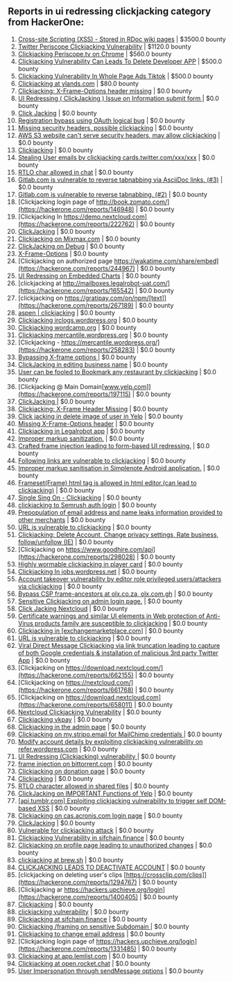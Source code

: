 ## Reports in ui redressing clickjacking category from HackerOne:
1. [Cross-site Scripting (XSS) - Stored in RDoc wiki pages](https://hackerone.com/reports/662287) | $3500.0 bounty
2. [Twitter Periscope Clickjacking Vulnerability](https://hackerone.com/reports/591432) | $1120.0 bounty
3. [Clickjacking Periscope.tv on Chrome](https://hackerone.com/reports/198622) | $560.0 bounty
4. [Clickjacking Vulnerability Can Leads To Delete Developer APP](https://hackerone.com/reports/1416612) | $500.0 bounty
5. [Clickjacking Vulnerability In Whole Page Ads Tiktok](https://hackerone.com/reports/1418857) | $500.0 bounty
6. [Clickjacking at ylands.com](https://hackerone.com/reports/405342) | $80.0 bounty
7. [Clickjacking: X-Frame-Options header missing](https://hackerone.com/reports/163646) | $0.0 bounty
8. [UI Redressing ( ClickJacking ) Issue on Information submit form ](https://hackerone.com/reports/163753) | $0.0 bounty
9. [Click Jacking](https://hackerone.com/reports/163888) | $0.0 bounty
10. [Registration bypass using OAuth logical bug](https://hackerone.com/reports/64946) | $0.0 bounty
11. [Missing security headers, possible clickjacking](https://hackerone.com/reports/64645) | $0.0 bounty
12. [AWS S3 website can't serve security headers, may allow clickjacking](https://hackerone.com/reports/149572) | $0.0 bounty
13. [Clickjacking](https://hackerone.com/reports/200419) | $0.0 bounty
14. [Stealing User emails by clickjacking cards.twitter.com/xxx/xxx](https://hackerone.com/reports/154963) | $0.0 bounty
15. [RTLO char allowed in chat](https://hackerone.com/reports/196222) | $0.0 bounty
16. [Gitlab.com is vulnerable to reverse tabnabbing via AsciiDoc links. (#3)](https://hackerone.com/reports/213114) | $0.0 bounty
17. [Gitlab.com is vulnerable to reverse tabnabbing. (#2)](https://hackerone.com/reports/212629) | $0.0 bounty
18. [Clickjacking login page of http://book.zomato.com/](https://hackerone.com/reports/146948) | $0.0 bounty
19. [Clickjacking In https://demo.nextcloud.com](https://hackerone.com/reports/222762) | $0.0 bounty
20. [ClickJacking](https://hackerone.com/reports/183127) | $0.0 bounty
21. [Clickjacking on Mixmax.com](https://hackerone.com/reports/234713) | $0.0 bounty
22. [ClickJacking on Debug](https://hackerone.com/reports/225555) | $0.0 bounty
23. [X-Frame-Options](https://hackerone.com/reports/237071) | $0.0 bounty
24. [Clickjacking on authorized page https://wakatime.com/share/embed](https://hackerone.com/reports/244967) | $0.0 bounty
25. [UI Redressing on Embedded Charts](https://hackerone.com/reports/244697) | $0.0 bounty
26. [clickjacking at http://mailboxes.legalrobot-uat.com/](https://hackerone.com/reports/165542) | $0.0 bounty
27. [clickjacking on https://gratipay.com/on/npm/[text]](https://hackerone.com/reports/267189) | $0.0 bounty
28. [aspen | clickjacking](https://hackerone.com/reports/272387) | $0.0 bounty
29. [Clickjacking irclogs.wordpress.org](https://hackerone.com/reports/267075) | $0.0 bounty
30. [Clickjacking wordcamp.org](https://hackerone.com/reports/230581) | $0.0 bounty
31. [Clickjacking mercantile.wordpress.org](https://hackerone.com/reports/264125) | $0.0 bounty
32. [Clickjacking - https://mercantile.wordpress.org/](https://hackerone.com/reports/258283) | $0.0 bounty
33. [Bypassing X-frame options ](https://hackerone.com/reports/283951) | $0.0 bounty
34. [ClickJacking in editing business name](https://hackerone.com/reports/227837) | $0.0 bounty
35. [User can be fooled to Bookmark any restaurant by clickjacking](https://hackerone.com/reports/228295) | $0.0 bounty
36. [Clickjacking @ Main Domain[www.yelp.com]](https://hackerone.com/reports/197115) | $0.0 bounty
37. [ClickJacking ](https://hackerone.com/reports/179839) | $0.0 bounty
38. [Clickjacking: X-Frame Header Missing](https://hackerone.com/reports/168358) | $0.0 bounty
39. [Click jacking in delete image of user in Yelp](https://hackerone.com/reports/201848) | $0.0 bounty
40. [Missing X-Frame-Options header](https://hackerone.com/reports/49888) | $0.0 bounty
41. [Clickjacking in Legalrobot app](https://hackerone.com/reports/270454) | $0.0 bounty
42. [Improper markup sanitization.](https://hackerone.com/reports/289823) | $0.0 bounty
43. [Crafted frame injection leading to form-based UI redressing.](https://hackerone.com/reports/291683) | $0.0 bounty
44. [Following links are vulnerable to clickjacking](https://hackerone.com/reports/289246) | $0.0 bounty
45. [Improper markup sanitisation in Simplenote Android application.](https://hackerone.com/reports/297547) | $0.0 bounty
46. [Frameset(Frame) html tag is allowed in html editor.(can lead to clickjacking)](https://hackerone.com/reports/285609) | $0.0 bounty
47. [Single Sing On - Clickjacking](https://hackerone.com/reports/299009) | $0.0 bounty
48. [clickjacking to Semrush auth login](https://hackerone.com/reports/318295) | $0.0 bounty
49. [Prepopulation of email address and name leaks information provided to other merchants](https://hackerone.com/reports/316290) | $0.0 bounty
50. [URL is vulnerable to clickjacking](https://hackerone.com/reports/337219) | $0.0 bounty
51. [Clickjacking: Delete Account, Change privacy settings, Rate business, follow/unfollow (IE)](https://hackerone.com/reports/338569) | $0.0 bounty
52. [Clickjacking on https://www.goodhire.com/api](https://hackerone.com/reports/298028) | $0.0 bounty
53. [Highly wormable clickjacking in player card](https://hackerone.com/reports/85624) | $0.0 bounty
54. [Clickjacking In jobs.wordpress.net](https://hackerone.com/reports/223024) | $0.0 bounty
55. [Account takeover vulnerability by editor role privileged users/attackers via clickjacking](https://hackerone.com/reports/388254) | $0.0 bounty
56. [Bypass CSP  frame-ancestors at olx.co.za, olx.com.gh](https://hackerone.com/reports/371980) | $0.0 bounty
57. [Sensitive Clickjacking on admin login page.](https://hackerone.com/reports/389145) | $0.0 bounty
58. [Click Jacking Nextcloud](https://hackerone.com/reports/347782) | $0.0 bounty
59. [Certificate warnings and similar UI elements in Web protection of Anti-Virus products family are susceptible to clickjacking](https://hackerone.com/reports/463695) | $0.0 bounty
60. [Clickjacking in [exchangemarketplace.com]](https://hackerone.com/reports/658217) | $0.0 bounty
61. [URL is vulnerable to clickjacking](https://hackerone.com/reports/712376) | $0.0 bounty
62. [Viral Direct Message Clickjacking via link truncation leading to capture of both Google credentials & installation of malicious 3rd party Twitter App](https://hackerone.com/reports/643274) | $0.0 bounty
63. [Clickjacking on https://download.nextcloud.com/](https://hackerone.com/reports/662155) | $0.0 bounty
64. [Clickjacking on https://nextcloud.com/](https://hackerone.com/reports/661768) | $0.0 bounty
65. [Clickjacking on https://download.nextcloud.com](https://hackerone.com/reports/658011) | $0.0 bounty
66. [Nextcloud Clickjacking Vulnerability](https://hackerone.com/reports/710996) | $0.0 bounty
67. [Clickjacking vkpay](https://hackerone.com/reports/374817) | $0.0 bounty
68. [Clickjacking in the admin page](https://hackerone.com/reports/728004) | $0.0 bounty
69. [Clickjacking on my.stripo.email for MailChimp credentials ](https://hackerone.com/reports/737625) | $0.0 bounty
70. [Modify account details by exploiting clickjacking vulnerability on refer.wordpress.com](https://hackerone.com/reports/765355) | $0.0 bounty
71. [UI Redressing (Clickjacking) vulnerability ](https://hackerone.com/reports/776932) | $0.0 bounty
72. [frame injection on bittorrent.com](https://hackerone.com/reports/846430) | $0.0 bounty
73. [Clickjacking on donation page](https://hackerone.com/reports/921709) | $0.0 bounty
74. [Clickjacking](https://hackerone.com/reports/832593) | $0.0 bounty
75. [RTLO character allowed in shared files](https://hackerone.com/reports/229170) | $0.0 bounty
76. [ClickJacking on IMPORTANT Functions of Yelp](https://hackerone.com/reports/305128) | $0.0 bounty
77. [[api.tumblr.com] Exploiting clickjacking vulnerability to trigger self DOM-based XSS](https://hackerone.com/reports/953579) | $0.0 bounty
78. [Clickjacking on cas.acronis.com login page](https://hackerone.com/reports/971234) | $0.0 bounty
79. [ClickJacking](https://hackerone.com/reports/947690) | $0.0 bounty
80. [Vulnerable for clickjacking attack](https://hackerone.com/reports/1188639) | $0.0 bounty
81. [Clickjacking Vulnerability in sifchain.finance](https://hackerone.com/reports/1185949) | $0.0 bounty
82. [Clickjacking on profile page leading to unauthorized changes](https://hackerone.com/reports/1198907) | $0.0 bounty
83. [clickjacking at  brew.sh](https://hackerone.com/reports/1245972) | $0.0 bounty
84. [CLICKJACKING LEADS TO DEACTIVATE ACCOUNT](https://hackerone.com/reports/1301113) | $0.0 bounty
85. [clickjacking on deleting user's clips [https://crossclip.com/clips]](https://hackerone.com/reports/1294767) | $0.0 bounty
86. [Clickjacking ar https://hackers.upchieve.org/login](https://hackerone.com/reports/1400405) | $0.0 bounty
87. [Clickjacking](https://hackerone.com/reports/1206138) | $0.0 bounty
88. [clickjacking vulnerability](https://hackerone.com/reports/1199904) | $0.0 bounty
89. [	 Clickjacking at sifchain.finance](https://hackerone.com/reports/1212595) | $0.0 bounty
90. [Clickjacking /framing on sensitive Subdomain ](https://hackerone.com/reports/1195209) | $0.0 bounty
91. [Clickjacking to change email address](https://hackerone.com/reports/783191) | $0.0 bounty
92. [Clickjacking login page of https://hackers.upchieve.org/login](https://hackerone.com/reports/1331485) | $0.0 bounty
93. [Clickjacking at  app.lemlist.com](https://hackerone.com/reports/1574017) | $0.0 bounty
94. [Clickjacking at open.rocket.chat](https://hackerone.com/reports/1584034) | $0.0 bounty
95. [User Impersonation through sendMessage options](https://hackerone.com/reports/1031525) | $0.0 bounty